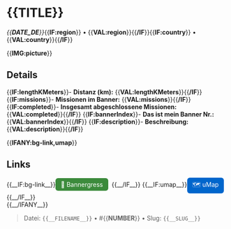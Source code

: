 # {{__TITLE__}}

*{{__DATE_DE__}}*{{__IF:region__}} • {{__VAL:region__}}{{__/IF__}}{{__IF:country__}} • {{__VAL:country__}}{{__/IF__}}

{{__IMG:picture__}}

## Details
{{__IF:lengthKMeters__}}- **Distanz (km):** {{__VAL:lengthKMeters__}}{{__/IF__}}
{{__IF:missions__}}- **Missionen im Banner:** {{__VAL:missions__}}{{__/IF__}}
{{__IF:completed__}}- **Insgesamt abgeschlossene Missionen:** {{__VAL:completed__}}{{__/IF__}}
{{__IF:bannerIndex__}}- **Das ist mein Banner Nr.:** {{__VAL:bannerIndex__}}{{__/IF__}}
{{__IF:description__}}- **Beschreibung:** {{__VAL:description__}}{{__/IF__}}

{{__IFANY:bg-link,umap__}}
## Links
<div style="margin-top: 0.5em;">
{{__IF:bg-link__}}<a href="{{__VAL:bg-link__}}" target="_blank" style="display:inline-block;margin-right:8px;padding:6px 12px;background-color:#3c8b3c;color:white;text-decoration:none;border-radius:6px;">🔗 Bannergress</a>{{__/IF__}}
{{__IF:umap__}}<a href="{{__VAL:umap__}}" target="_blank" style="display:inline-block;padding:6px 12px;background-color:#0066cc;color:white;text-decoration:none;border-radius:6px;">🗺️ uMap</a>{{__/IF__}}
</div>
{{__/IFANY__}}

> Datei: `{{__FILENAME__}}` • #{{__NUMBER__}} • Slug: `{{__SLUG__}}`
